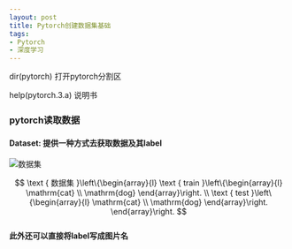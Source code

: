 ```yaml
---
layout: post
title: Pytorch创建数据集基础
tags: 
- Pytorch
- 深度学习
---
```


dir(pytorch) 打开pytorch分割区

help(pytorch.3.a) 说明书

### pytorch读取数据

#### Dataset: 提供一种方式去获取数据及其label
![数据集]({{site.url}}/img/in-post/深度学习/数据集.png)

$$ 
\text { 数据集 }\left\{\begin{array}{l}
\text { train }\left\{\begin{array}{l}
\mathrm{cat} \\
\mathrm{dog}
\end{array}\right. \\
\text { test }\left\{\begin{array}{l}
\mathrm{cat} \\
\mathrm{dog}
\end{array}\right.
\end{array}\right.
$$
<br>
**此外还可以直接将label写成图片名**
  




